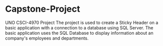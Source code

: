 # Capstone-Project
UNO CSCI-4970 Project
The project is used to create a Sticky Header on a basic application with a connection to a database using SQL Server. The basic application uses the SQL Database to display information about an company's employees and departments.
